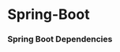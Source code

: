 # Spring-Boot

<h3>  Spring Boot Dependencies </h3>
<br>
<a href="https://start.spring.io/>
<ul>
  <li> Spring Web </li>
  <li>Spring Data JPA</li>
    <li>MySQL Driver</li>
  <li>Lombok</li>
</ul>
